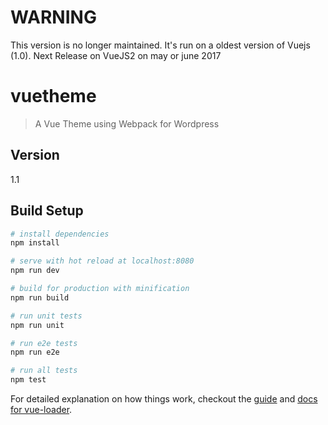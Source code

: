 # WARNING
This version is no longer maintained. It's run on a oldest version of Vuejs (1.0). 
Next Release on VueJS2 on may or june 2017

# vuetheme

> A Vue Theme using Webpack for Wordpress

## Version
1.1

## Build Setup

``` bash
# install dependencies
npm install

# serve with hot reload at localhost:8080
npm run dev

# build for production with minification
npm run build

# run unit tests
npm run unit

# run e2e tests
npm run e2e

# run all tests
npm test
```

For detailed explanation on how things work, checkout the [guide](http://vuejs-templates.github.io/webpack/) and [docs for vue-loader](http://vuejs.github.io/vue-loader).
